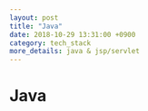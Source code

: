 ```yaml
---
layout: post
title: "Java"
date: 2018-10-29 13:31:00 +0900
category: tech_stack
more_details: java & jsp/servlet
---
```


# Java
